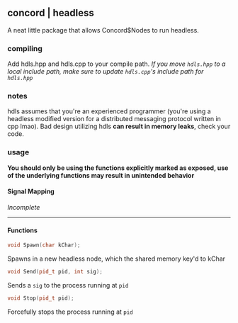 ## concord | headless
A neat little package that allows Concord$Nodes to run headless.

### compiling
Add hdls.hpp and hdls.cpp to your compile path. *If you move `hdls.hpp` to a local include path, make sure to update `hdls.cpp`'s include path for `hdls.hpp`*


### notes
hdls assumes that you're an experienced programmer (you're using a headless modified version for a distributed messaging protocol written in cpp lmao). Bad design utilizing hdls **can result in memory leaks**, check your code.

### usage
**You should only be using the functions explicitly marked as exposed, use of the underlying functions may result in unintended behavior**


#### Signal Mapping

*Incomplete*

---

#### Functions

```cpp
void Spawn(char kChar);
```
Spawns in a new headless node, which the shared memory key'd to kChar


```cpp
void Send(pid_t pid, int sig);
```
Sends a `sig` to the process running at `pid`

```cpp
void Stop(pid_t pid);
```
Forcefully stops the process running at `pid`
